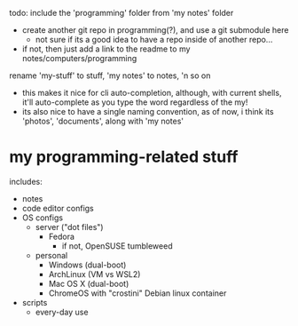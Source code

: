 todo:
include the 'programming' folder from 'my notes' folder
  - create another git repo in programming(?), and use a git submodule here
    - not sure if its a good idea to have a repo inside of another repo...
  - if not, then just add a link to the readme to my notes/computers/programming


rename 'my-stuff' to stuff, 'my notes' to notes, 'n so on
  - this makes it nice for cli auto-completion, although, with current shells, it'll auto-complete as you type the word regardless of the my!
  - its also nice to have a single naming convention, as of now, i think its 'photos', 'documents', along with 'my notes'

# my programming-related stuff
includes:
 - notes
 - code editor configs
 - OS configs
   - server ("dot files")
     - Fedora
       - if not, OpenSUSE tumbleweed
   - personal
     - Windows (dual-boot)
     - ArchLinux (VM vs WSL2)
     - Mac OS X (dual-boot)
     - ChromeOS with "crostini" Debian linux container
 - scripts
   - every-day use

